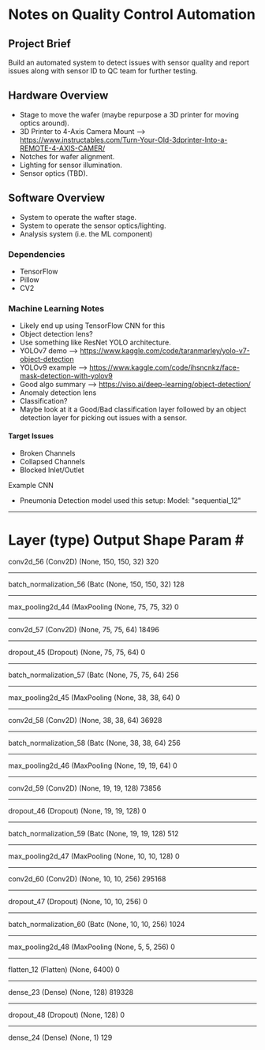 # Notes on Quality Control Automation

## Project Brief
Build an automated system to detect issues with sensor quality and report issues along with sensor ID to QC team for further testing.

## Hardware Overview
- Stage to move the wafer (maybe repurpose a 3D printer for moving optics around).
- 3D Printer to 4-Axis Camera Mount --> https://www.instructables.com/Turn-Your-Old-3dprinter-Into-a-REMOTE-4-AXIS-CAMER/
- Notches for wafer alignment.
- Lighting for sensor illumination.
- Sensor optics (TBD).

## Software Overview
- System to operate the wafter stage.
- System to operate the sensor optics/lighting.
- Analysis system (i.e. the ML component)

### Dependencies
- TensorFlow
- Pillow
- CV2

### Machine Learning Notes
- Likely end up using TensorFlow CNN for this
- Object detection lens?
- Use something like ResNet YOLO architecture.
- YOLOv7 demo --> https://www.kaggle.com/code/taranmarley/yolo-v7-object-detection
- YOLOv9 example --> https://www.kaggle.com/code/ihsncnkz/face-mask-detection-with-yolov9
- Good algo summary --> https://viso.ai/deep-learning/object-detection/
- Anomaly detection lens
- Classification?
- Maybe look at it a Good/Bad classification layer followed by an object detection layer for picking out issues with a sensor.

#### Target Issues
- Broken Channels
- Collapsed Channels
- Blocked Inlet/Outlet

Example CNN
- Pneumonia Detection model used this setup: 
Model: "sequential_12"
_________________________________________________________________
Layer (type)                 Output Shape              Param #   
=================================================================
conv2d_56 (Conv2D)           (None, 150, 150, 32)      320       
_________________________________________________________________
batch_normalization_56 (Batc (None, 150, 150, 32)      128       
_________________________________________________________________
max_pooling2d_44 (MaxPooling (None, 75, 75, 32)        0         
_________________________________________________________________
conv2d_57 (Conv2D)           (None, 75, 75, 64)        18496     
_________________________________________________________________
dropout_45 (Dropout)         (None, 75, 75, 64)        0         
_________________________________________________________________
batch_normalization_57 (Batc (None, 75, 75, 64)        256       
_________________________________________________________________
max_pooling2d_45 (MaxPooling (None, 38, 38, 64)        0         
_________________________________________________________________
conv2d_58 (Conv2D)           (None, 38, 38, 64)        36928     
_________________________________________________________________
batch_normalization_58 (Batc (None, 38, 38, 64)        256       
_________________________________________________________________
max_pooling2d_46 (MaxPooling (None, 19, 19, 64)        0         
_________________________________________________________________
conv2d_59 (Conv2D)           (None, 19, 19, 128)       73856     
_________________________________________________________________
dropout_46 (Dropout)         (None, 19, 19, 128)       0         
_________________________________________________________________
batch_normalization_59 (Batc (None, 19, 19, 128)       512       
_________________________________________________________________
max_pooling2d_47 (MaxPooling (None, 10, 10, 128)       0         
_________________________________________________________________
conv2d_60 (Conv2D)           (None, 10, 10, 256)       295168    
_________________________________________________________________
dropout_47 (Dropout)         (None, 10, 10, 256)       0         
_________________________________________________________________
batch_normalization_60 (Batc (None, 10, 10, 256)       1024      
_________________________________________________________________
max_pooling2d_48 (MaxPooling (None, 5, 5, 256)         0         
_________________________________________________________________
flatten_12 (Flatten)         (None, 6400)              0         
_________________________________________________________________
dense_23 (Dense)             (None, 128)               819328    
_________________________________________________________________
dropout_48 (Dropout)         (None, 128)               0         
_________________________________________________________________
dense_24 (Dense)             (None, 1)                 129
